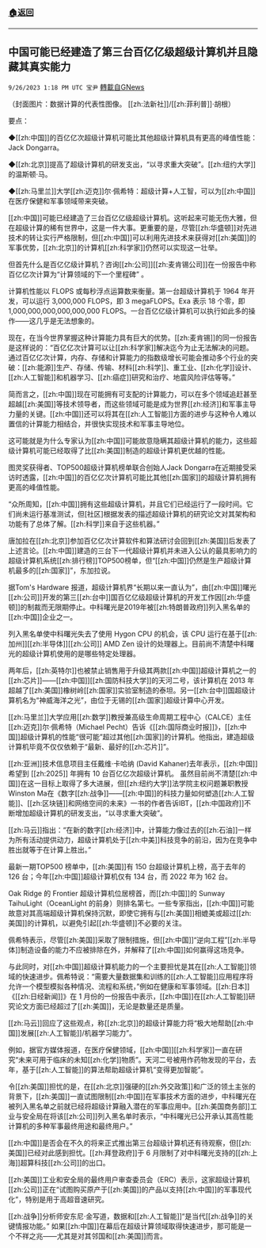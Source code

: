 ###  [:house:返回](README.md)
---


## 中国可能已经建造了第三台百亿亿级超级计算机并且隐藏其真实能力
`9/26/2023 1:18 PM UTC 宝尹` [轉載自GNews](https://gnews.org/articles/1742957)

  
（封面图片：数据计算的代表性图像。 [[zh:法新社]]/[[zh:菲利普]]·胡根）

要点：

◆[[zh:中国]]的百亿亿次超级计算机可能比其他超级计算机具有更高的峰值性能：Jack Dongarra。

◆[[zh:北京]]提高了超级计算机的研发支出，“以寻求重大突破”。[[zh:纽约大学]]的温斯顿·马。

◆[[zh:马里兰]]大学[[zh:迈克]]尔·佩希特：超级计算+人工智，可以为[[zh:中国]]在医疗保健和军事领域带来突破。

[[zh:中国]]可能已经建造了三台百亿亿级超级计算机。这听起来可能无伤大雅，但在超级计算的稀有世界中，这是一件大事。更重要的是，尽管[[zh:华盛顿]]对先进技术的转让实行严格限制，但[[zh:中国]]可以利用先进技术来获得对[[zh:美国]]的军事优势，[[zh:北京]]的计算机[[zh:科学家]]仍然可以实现这一壮举。

但首先什么是百亿亿级计算机？咨询[[zh:公司]][[zh:麦肯锡公司]]在一份报告中称百亿亿次计算为“计算领域的下一个里程碑” 。

计算机性能以 FLOPS 或每秒浮点运算数来衡量。第一台超级计算机于 1964 年开发，可以运行 3,000,000 FLOPS，即 3 megaFLOPS。Exa 表示 18 个零，即 1,000,000,000,000,000,000 FLOPS。一台百亿亿级计算机可以执行如此多的操作——这几乎是无法想象的。

现在，在当今世界掌握这种计算能力具有巨大的优势。[[zh:麦肯锡]]的同一份报告是这样说的：“百亿亿次计算可以让[[zh:科学家]]解决迄今为止无法解决的问题。通过百亿亿次计算，内存、存储和计算能力的指数级增长可能会推动多个行业的突破：[[zh:能源]]生产、存储、传输、材料[[zh:科学]]、重工业、[[zh:化学]]设计、[[zh:人工智能]]和机器学习、[[zh:癌症]]研究和治疗、地震风险评估等等。”

简而言之，[[zh:中国]]现在可能拥有可支配的计算能力，可以在多个领域追赶甚至超越[[zh:美国]]等技术领导者，而这些领域可能是成为世界[[zh:经济]]和军事主导力量的关键。[[zh:中国]]还可以将其在[[zh:人工智能]]方面的进步与这种令人难以置信的计算能力相结合，并很快实现技术和军事主导地位。

这可能就是为什么专家认为[[zh:中国]]可能故意隐瞒其超级计算机的能力，这些超级计算机可能已经取得了比[[zh:美国]]制造的超级计算机更优越的性能。

图灵奖获得者、TOP500超级计算机榜单联合创始人Jack Dongarra在近期接受采访时透露，[[zh:中国]]的百亿亿次计算机可能比其他[[zh:国家]]的超级计算机拥有更高的峰值性能。

“众所周知，[[zh:中国]]拥有这些超级计算机，并且它们已经运行了一段时间。它们尚未运行基准测试，但\[社区\]根据发表的描述超级计算机的研究论文对其架构和功能有了总体了解。[[zh:科学]]来自于这些机器。”

唐加拉在[[zh:北京]]参加百亿亿次计算软件和算法研讨会回到[[zh:美国]]后发表了上述言论。[[zh:中国]]建造的三台下一代超级计算机并未进入公认的最具影响力的超级计算机系统[[zh:排行榜]]TOP500榜单，但“[[zh:中国]]仍然是生产超级计算机最多的[[zh:国家]]”，东加拉说。

据Tom's Hardware 报道，超级计算机界“长期以来一直认为”，由[[zh:中国]]曙光[[zh:公司]]开发的第三[[zh:台中]]国百亿亿级超级计算机的开发工作因[[zh:华盛顿]]的制裁而无限期停止。中科曙光是2019年被[[zh:特朗普政府]]列入黑名单的[[zh:中国]]企业之一。

列入黑名单使中科曙光失去了使用 Hygon CPU 的机会，该 CPU 运行在基于[[zh:加州]][[zh:半导体]][[zh:公司]] AMD Zen 设计的处理器上。目前尚不清楚中科曙光的超级计算机使用的是哪些特定处理器。

两年后，[[zh:英特尔]]也被禁止销售用于升级其两款[[zh:中国]]超级计算机之一的[[zh:芯片]]——[[zh:中国]][[zh:国防科技大学]]的天河二号，该计算机在 2013 年超越了[[zh:美国]]橡树岭[[zh:国家]]实验室制造的泰坦。另一[[zh:台中]]国超级计算机名为“神威海洋之光”，由位于无锡的[[zh:国家]]超级计算中心开发。

[[zh:马里兰]]大学应用[[zh:数学]]教授兼高级生命周期工程中心（CALCE）主任[[zh:迈克]]尔·佩希特（Michael Pecht）告诉《[[zh:国际商业时报]]》，[[zh:中国]]超级计算机的性能“很可能”超过其他[[zh:国家]]的计算机。他指出，建造超级计算机毕竟不仅仅依赖于“最新、最好的[[zh:芯片]]”。

[[zh:亚洲]]技术信息项目主任戴维·卡哈纳 (David Kahaner)去年表示，[[zh:中国]]希望到 [[zh:2025]] 年拥有 10 台百亿亿次超级计算机。 虽然目前尚不清楚[[zh:中国]]在这一目标上取得了多大进展，但[[zh:纽约大学]]法学院主权问题兼职教授Winston Ma在《数字[[zh:战争]]——[[zh:中国]]的科技力量如何塑造[[zh:人工智能]]、[[zh:区块链]]和网络空间的未来》一书的作者告诉IBT，[[zh:中国政府]]不断增加超级计算机的研发支出，“以寻求重大突破”。

[[zh:马云]]指出：“在新的数字[[zh:经济]]中，计算能力像过去的[[zh:石油]]一样为所有活动提供动力，超级计算机处于[[zh:中美]]科技竞争的前沿，因为在竞争中胜出就等于在计算上胜出。”

最新一期TOP500 榜单中，[[zh:美国]]有 150 台超级计算机上榜，高于去年的 126 台；今年[[zh:中国]]超级计算机仅有 134 台，而 2022 年为 162 台。

Oak Ridge 的 Frontier 超级计算机位居榜首，而[[zh:中国]]的 Sunway TaihuLight（OceanLight 的前身）则排名第七。一些专家指出，[[zh:中国]]可能故意对其高端超级计算机保持沉默，即使它拥有与[[zh:美国]]相媲美或超过[[zh:美国]]的计算机，以避免引起[[zh:华盛顿]]不必要的关注。

佩希特表示，尽管[[zh:美国]]采取了限制措施，但[[zh:中国]]“逆向工程”[[zh:半导体]]制造设备的能力不应被排除在外，并解释了[[zh:中国]]如何赢得这场竞争。

与此同时，对[[zh:中国]]超级计算机能力的一个主要担忧是其在[[zh:人工智能]]领域的快速进步。佩希特说：“需要大量数据集和训练的[[zh:人工智能]]应用程序将允许一个模型模拟各种情况、流程和系统，”例如在健康和军事领域。[[zh:日本]]《[[zh:日经新闻]]》在 1 月份的一份报告中表示，[[zh:中国]]在[[zh:人工智能]]研究论文方面已经超过了[[zh:美国]]，无论是数量还是质量。

[[zh:马云]]回应了这些观点，称[[zh:北京]]的超级计算能力将“极大地帮助[[zh:中国]]发展[[zh:人工智能]]/机器学习能力”。

例如，据官方媒体报道，在医疗保健领域，[[zh:中国]][[zh:科学家]]一直在研究“未来可用于临床的未知[[zh:化学]]物质”。天河二号被用作药物发现的平台，去年，基于[[zh:人工智能]]的算法帮助超级计算机“变得更加智能”。

令[[zh:美国]]担忧的是，在[[zh:北京]]强硬的[[zh:外交政策]]和广泛的领土主张的背景下，[[zh:美国]]一直试图限制[[zh:中国]]在军事技术方面的进步，中科曙光在被列入黑名单之前就已经将超级计算融入潜在的军事应用中。[[zh:美国商务部]]工业与安全局在将该[[zh:公司]]列入黑名单时表示，“中科曙光已公开承认其高性能计算机的多种军事最终用途和最终用户。”

[[zh:中国]]是否会在不久的将来正式推出第三台超级计算机还有待观察，但[[zh:美国]]已经对此感到担忧。[[zh:拜登政府]]于 6 月限制了对中科曙光支持的[[zh:上海]]超算科技[[zh:公司]]的出口。

[[zh:美国]]工业和安全局的最终用户审查委员会（ERC）表示，这家超级计算机[[zh:公司]]正在“试图购买原产于[[zh:美国]]的产品以支持[[zh:中国]]的军事现代化”，特别是用于高超音速研究。

[[zh:战争]]分析师安东尼·金写道，数据和[[zh:人工智能]]“是当代[[zh:战争]]的关键情报功能。” 如果[[zh:中国]]在幕后在超级计算领域取得快速进步，那可能是一个不祥之兆——尤其是对其邻国和[[zh:美国]]而言。
